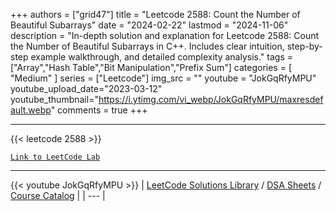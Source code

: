 
+++
authors = ["grid47"]
title = "Leetcode 2588: Count the Number of Beautiful Subarrays"
date = "2024-02-22"
lastmod = "2024-11-06"
description = "In-depth solution and explanation for Leetcode 2588: Count the Number of Beautiful Subarrays in C++. Includes clear intuition, step-by-step example walkthrough, and detailed complexity analysis."
tags = ["Array","Hash Table","Bit Manipulation","Prefix Sum"]
categories = [
    "Medium"
]
series = ["Leetcode"]
img_src = ""
youtube = "JokGqRfyMPU"
youtube_upload_date="2023-03-12"
youtube_thumbnail="https://i.ytimg.com/vi_webp/JokGqRfyMPU/maxresdefault.webp"
comments = true
+++



---
{{< leetcode 2588 >}}

[`Link to LeetCode Lab`](https://leetcode.com/problems/count-the-number-of-beautiful-subarrays/description/)

---
{{< youtube JokGqRfyMPU >}}
| [LeetCode Solutions Library](https://grid47.xyz/leetcode/) / [DSA Sheets](https://grid47.xyz/sheets/) / [Course Catalog](https://grid47.xyz/courses/) |
| --- |
